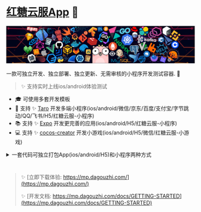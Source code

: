 # [红糖云服App](https://mp.dagouzhi.com/) 👋

![](https://github.com/htyf-mp-community/.github/blob/main/profile/header_1.png?raw=true)

一款可独立开发、独立部署、独立更新、无需审核的小程序开发测试容器. 🌈    

>✨ 支持实时上线ios/android体验测试

* 🎓   可使用多套开发模板
* 🌱   支持 ✨ [Taro](https://docs.taro.zone/docs/) 开发多端小程序(ios/android/微信/京东/百度/支付宝/字节跳动/QQ/飞书/H5/红糖云服-小程序)
* 📚   支持 ✨ [Expo](https://docs.expo.dev/versions/v50.0.0/sdk/brightness/) 开发更完善的应用(ios/android/H5/红糖云服-小程序)
* 💻   支持 ✨ [cocos-creator](https://www.cocos.com/creator) 开发小游戏(ios/android/H5/微信/红糖云服-小游戏)

<details>
  <summary>一套代码可独立打包App(ios/android/H5)和小程序两种方式</summary>
  <br>
</details>

# 
> ✨ [立即下载体验: https://mp.dagouzhi.com/](https://mp.dagouzhi.com/)
>
> ✨ [开发文档: https://mp.dagouzhi.com/docs/GETTING-STARTED](https://mp.dagouzhi.com/docs/GETTING-STARTED)

